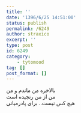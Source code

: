 ```yaml
---
title: ''
date: '1396/6/25 14:51:00'
status: publish
permalink: /6249
author: straxico
excerpt: ''
type: post
id: 6249
category:
    - tytomood
tag: []
post_format: []
---
```

بالاخره من ماندم و من  
من از من رنجیده است  
هیچ کس نیست.. برای پادرمیانی